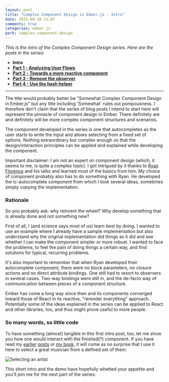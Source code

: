 ```yaml
---
layout: post
title: "Complex Component Design in Ember.js - Intro"
date: 2015-09-10 11:07
comments: true
categories: ember.js
perk: complex-component-design
---
```


*This is the intro of the Complex Component Design series. Here are the posts in the series:*

* **Intro**
* [**Part 1 - Analyzing User Flows**](/2015/12/18/complex-components-in-ember-dot-js-part-1-analyzing-user-flows.html)
* [**Part 2 - Towards a more reactive component**](2016/02/04/complex-components-in-ember-dot-js-part-2-towards-a-more-reactive-component.html)
* [**Part 3 - Remove the observer**](/2016/04/08/complex-component-design-in-ember-replace-the-observer.html)
* [**Part 4 - Use the hash helper**](/2016/05/26/complex-component-design-in-ember-part-4-use-the-hash-helper.html)

- - - -

The title would probably better be "Somewhat Complex Component Design in Ember.js"
but any title including 'Somewhat' rules out pompousness. I therefore don't
claim that the series of blog posts I intend to start here will represent the
pinnacle of component design in Ember. There definitely are and definitely will
be more complex component structures and scenarios.

The component developed in the series is one that autocompletes as the user
starts to write the input and allows selecting from a fixed set of options.
Nothing extraordinary but complex enough so that the design/interaction
principles can be applied and explained while developing the component.

Important disclaimer: I am not an expert on component design (which, it seems
to me, is quite a complex topic). I got intrigued by it thanks to [Ryan Florence][1]
and his talks and learned most of the basics from him. My choice of component
probably also has to do something with Ryan. He developed the ic-autocomplete
component from which I took several ideas, sometimes simply copying the
implementation.

### Rationale

So you probably ask: why reinvent the wheel? Why develop something that is
already done and not something new?

First of all, I (and science says most of us) learn best by doing. I wanted to
use an example where I already have a sample implementation but also understand
why the original implementation did things as it did and see whether I can make
the component simpler or more robust. I wanted to face the problems, to feel
the pain of doing things a certain way, and find solutions for typical,
recurring problems.

It's also important to remember that when Ryan developed their autocomplete
component, there were no block parameters, no closure actions and no direct
attribute bindings. One still had to resort to observers in several cases.
Two-way bindings were still in, and the de-facto way of communication between
pieces of a component structure.

Ember has come a long way since then and its components converged toward those
of React in its reactive, "rerender everything" approach. Potentially some of
the ideas explained in the series can be applied to React and other libraries,
too, and thus might prove useful to more people.

### So many words, so little code

To have something (almost) tangible in this first intro post, too, let me show
you how one would interact with the finished(?) component. If you have read my
[earlier][2] [posts][3] or [my book][4], it will come as no surprise that I use it here to
select a great musician from a defined set of them:

![Selecting an
artist](/images/posts/complex-component-design-ember/ember-autocomplete-demo.gif)

This short intro and the demo have hopefully whetted your appetite and you'll
join me for the next part of the series:

[1]: https://twitter.com/ryanflorence
[2]: /2014/06/26/ember-gotcha-controllers-are-singletons.html
[3]: /2014/03/05/sorting-arrays-in-ember-dot-js-by-various-criteria.html
[4]: http://rockandrollwithemberjs.com
